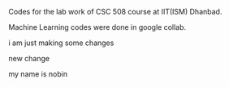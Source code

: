 Codes for the lab work of CSC 508 course at IIT(ISM) Dhanbad.

Machine Learning codes were done in google collab.

i am just making some changes 

new change

my name is nobin
